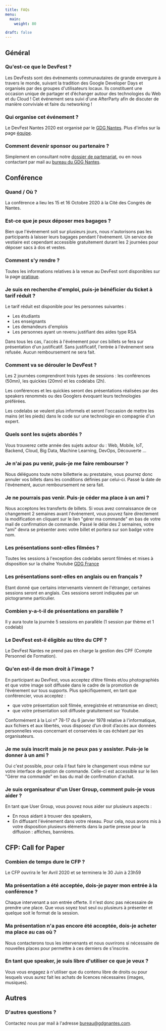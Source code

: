 ```yaml
---
title: FAQs
menu:
  main:
    weight: 80

draft: false
---
```


## Général

### Qu'est-ce que le DevFest ?

Les DevFests sont des événements communautaires de grande envergure à travers le monde, suivant la tradition des Google Developer Days et organisés par des groupes d'utilisateurs locaux. Ils constituent une occasion unique de partager et d’échanger autour des technologies du Web et du Cloud ! Cet événement sera suivi d'une AfterParty afin de discuter de manière conviviale et faire du networking !

### Qui organise cet événement ?

Le DevFest Nantes 2020 est organisé par le <a href='http://gdgnantes.com' target='_blank'>GDG Nantes</a>. Plus d'infos sur la page [équipe](../team/).

### Comment devenir sponsor ou partenaire ?

<!-- TODO dossier de partenarait 2020 -->

Simplement en consultant notre <a href='https://drive.google.com/open?id=12jZAT4lXvkswDJcdrki1Re1-qnwyvXed' target='_blank'>dossier de partenariat</a>, ou en nous contactant par mail au <a href='mailto:bureau@gdgnantes.com'>bureau du GDG Nantes</a>.

## Conférence

### Quand / Où ?

La conférence a lieu les 15 et 16 Octobre 2020 à la Cité des Congrès de Nantes.

### Est-ce que je peux déposer mes bagages ?

Bien que l'événement soit sur plusieurs jours, nous n'autorisons pas les participants à laisser leurs bagages pendant l'événement. Un service de vestiaire est cependant accessible gratuitement durant les 2 journées pour déposer sacs à dos et vestes.

### Comment s'y rendre ?

Toutes les informations relatives à la venue au DevFest sont disponibles sur la page [pratique](../attending/).

### Je suis en recherche d'emploi, puis-je bénéficier du ticket à tarif réduit ?

Le tarif réduit est disponible pour les personnes suivantes :

- Les étudiants
- Les enseignants
- Les demandeurs d'emplois
- Les personnes ayant un revenu justifiant des aides type RSA

Dans tous les cas, l'accès à l'événement pour ces billets se fera sur présentation d'un justificatif. Sans justificatif, l'entrée à l'événement sera refusée. Aucun remboursement ne sera fait.

### Comment va se dérouler le DevFest ?

Les 2 journées comprendront trois types de sessions : les conférences (50mn), les quickies (20mn) et les codelabs (2h).

Les conférences et les quickies seront des présentations réalisées par des speakers renommés ou des Googlers évoquant leurs technologies préférées.

Les codelabs se veulent plus informels et seront l'occasion de mettre les mains (et les pieds) dans le code sur une technologie en compagnie d'un expert.

### Quels sont les sujets abordés ?

Vous trouverez cette année des sujets autour du : Web, Mobile, IoT, Backend, Cloud, Big Data, Machine Learning, DevOps, Découverte ...

<!-- ### Comment s'inscrire et combien cela coûte-t-il ?

L'inscription au DevFest Nantes peut se faire directement depuis le site actuel en cliquant sur le lien disponible sur la page d'accueil. L'entrée coûte 70€ pour le pass 2 jours jusqu'au 30 Juin 2020 puis 90€ passé cette date, et 20€ pour le tarif réduit. -->

### Je n'ai pas pu venir, puis-je me faire rembourser ?

Nous déléguons toute notre billetterie au prestataire, vous pourrez donc annuler vos billets dans les conditions définies par celui-ci. Passé la date de l'événement, aucun remboursement ne sera fait.

### Je ne pourrais pas venir. Puis-je céder ma place à un ami ?

Nous acceptons les transferts de billets. Si vous avez connaissance de ce changement 2 semaines avant l'événement, vous pouvez faire directement la modification en cliquant sur le lien "gérer ma commande" en bas de votre mail de confirmation de commande. Passé le délai des 2 semaines, votre "ami" devra se présenter avec votre billet et portera sur son badge votre nom.

### Les présentations sont-elles filmées ?

Toutes les sessions à l'exception des codelabs seront filmées et mises à disposition sur la chaîne Youtube <a href='http://youtube.com/user/francegdg' target='_blank'>GDG France</a>

### Les présentations sont-elles en anglais ou en français ?

Etant donné que certains intervenants viennent de l'étranger, certaines sessions seront en anglais. Ces sessions seront indiquées par un pictogramme particulier.

### Combien y-a-t-il de présentations en parallèle ?

Il y aura toute la journée 5 sessions en parallèle (1 session par thème et 1 codelab)

### Le DevFest est-il éligible au titre du CPF ?

Le DevFest Nantes ne prend pas en charge la gestion des CPF (Compte Personnel de Formation).

### Qu'en est-il de mon droit à l'image ?

En participant au DevFest, vous acceptez d’être filmés et/ou photographiés et que votre image soit diffusée dans le cadre de la promotion de l’événement sur tous supports.
Plus spécifiquement, en tant que conférencier, vous acceptez :

- que votre présentation soit filmée, enregistrée et retransmise en direct;
- que votre présentation soit diffusée gratuitement sur Youtube.

Conformément à la Loi n° 78-17 du 6 janvier 1978 relative à l'informatique, aux fichiers et aux libertés, vous disposez d’un droit d’accès aux données personnelles vous concernant et conservées le cas échéant par les organisateurs.

### Je me suis inscrit mais je ne peux pas y assister. Puis-je le donner à un ami ?

Oui c'est possible, pour cela il faut faire le changement vous même sur votre interface de gestion de commande. Celle-ci est accessible sur le lien "Gérer ma commande" en bas du mail de confirmation d'achat.

### Je suis organisateur d'un User Group, comment puis-je vous aider ?

En tant que User Group, vous pouvez nous aider sur plusieurs aspects :

- En nous aidant à trouver des speakers,
- En diffusant l'événement dans votre réseau. Pour cela, nous avons mis à votre disposition plusieurs éléments dans la partie presse pour la diffusion : affiches, bannières.

## CFP: Call for Paper

### Combien de temps dure le CFP ?

Le CFP ouvrira le 1er Avril 2020 et se terminera le 30 Juin à 23h59

### Ma présentation a été acceptée, dois-je payer mon entrée à la conférence ?

Chaque intervenant a son entrée offerte. Il n'est donc pas nécessaire de prendre une place. Que vous soyez tout seul ou plusieurs à présenter et quelque soit le format de la session.

### Ma présentation n'a pas encore été acceptée, dois-je acheter ma place au cas où ?

Nous contacterons tous les intervenants et nous ouvrirons si nécessaire de nouvelles places pour permettre à ces derniers de s'inscrire.

### En tant que speaker, je suis libre d'utiliser ce que je veux ?

Vous vous engagez à n'utiliser que du contenu libre de droits ou pour lesquels vous aurez fait les achats de licences nécessaires (images, musiques).

## Autres

### D'autres questions ?

Contactez nous par mail à l'adresse <a href="mailto:bureau@gdgnantes.com">bureau@gdgnantes.com</a>.
